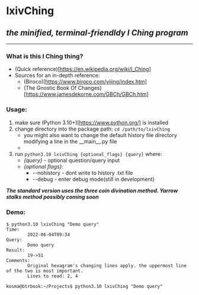 # __lxivChing__
## _the minified, terminal-friendldy I Ching program_
---

### What is this I Ching thing?
* (Quick reference)[https://en.wikipedia.org/wiki/I_Ching]
* Sources for an in-depth reference:
  * (Biroco)[https://www.biroco.com/yijing/index.htm]
  * (The Gnostic Book Of Changes)[https://www.jamesdekorne.com/GBCh/GBCh.htm]


### Usage:
1. make sure (Python 3.10+)[https://www.python.org/] is installed
2. change directory into the package path: `cd /path/to/lxivChing`
   * you might also want to change the default history file directory modifying a line in the \_\_main\_\_.py file
   * 
3. run `python3.10 lxivChing {optional_flags} {query}` where:
   * _{query}_ - optional question/query input
   * _{optional flags}_:
      * --nohistory - dont write to history .txt file
      * --debug - enter debug mode(still in development)

*__The standard version uses the three coin divination method. Yarrow stalks method possibly coming soon__* 

### Demo:
```
$ python3.10 lxivChing "Demo query"
Time:
        2022-06-04T09:34
Query: 
        Demo query
Result:
        19->51
Comments:
        Original hexagram's changing lines apply. the uppermost line of the two is most important.
        Lines to read: 2, 4

kosma@btrbook:~/Projects$ python3.10 lxivChing "Demo query"


```


